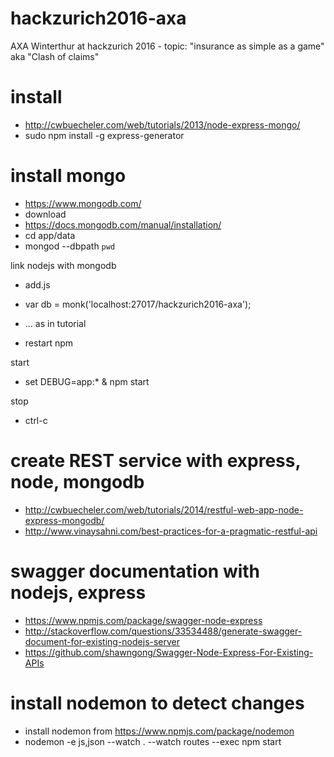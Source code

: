 # hackzurich2016-axa
AXA Winterthur at hackzurich 2016 - topic: "insurance as simple as a game" aka "Clash of claims"

# install
* http://cwbuecheler.com/web/tutorials/2013/node-express-mongo/
* sudo npm install -g express-generator


# install mongo
* https://www.mongodb.com/
* download
* https://docs.mongodb.com/manual/installation/
* cd app/data
* mongod --dbpath `pwd`


link nodejs with mongodb
* add.js
* var db = monk('localhost:27017/hackzurich2016-axa');
* ... as in tutorial

* restart npm

start
* set DEBUG=app:* & npm start

stop
* ctrl-c

# create REST service with express, node, mongodb
* http://cwbuecheler.com/web/tutorials/2014/restful-web-app-node-express-mongodb/
* http://www.vinaysahni.com/best-practices-for-a-pragmatic-restful-api


# swagger documentation with nodejs, express
* https://www.npmjs.com/package/swagger-node-express
* http://stackoverflow.com/questions/33534488/generate-swagger-document-for-existing-nodejs-server
* https://github.com/shawngong/Swagger-Node-Express-For-Existing-APIs


# install nodemon to detect changes
* install nodemon from https://www.npmjs.com/package/nodemon
* nodemon -e js,json --watch . --watch routes --exec npm start
